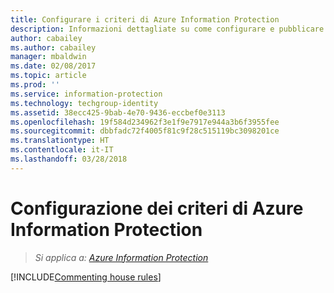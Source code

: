 ```yaml
---
title: Configurare i criteri di Azure Information Protection
description: Informazioni dettagliate su come configurare e pubblicare i criteri di Azure Information Protection.
author: cabailey
ms.author: cabailey
manager: mbaldwin
ms.date: 02/08/2017
ms.topic: article
ms.prod: ''
ms.service: information-protection
ms.technology: techgroup-identity
ms.assetid: 38ecc425-9bab-4e70-9436-eccbef0e3113
ms.openlocfilehash: 19f584d234962f3e1f9e7917e944a3b6f3955fee
ms.sourcegitcommit: dbbfadc72f4005f81c9f28c515119bc3098201ce
ms.translationtype: HT
ms.contentlocale: it-IT
ms.lasthandoff: 03/28/2018
---
```

# <a name="configuring-the-azure-information-protection-policy"></a>Configurazione dei criteri di Azure Information Protection 

>*Si applica a: [Azure Information Protection](https://azure.microsoft.com/pricing/details/information-protection)*

[!INCLUDE[Commenting house rules](../includes/houserules.md)]
